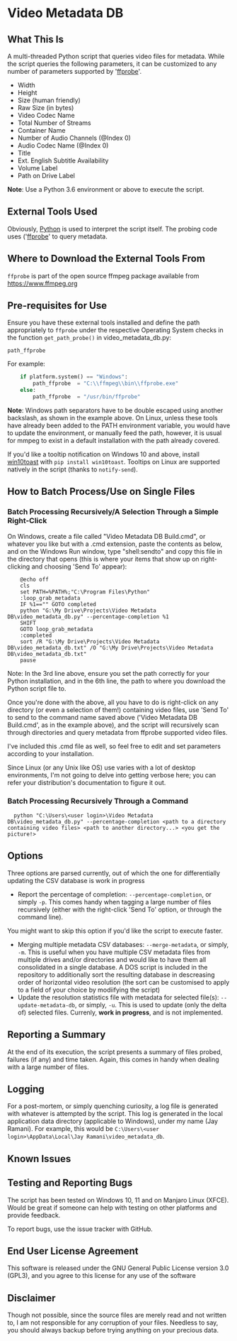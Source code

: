 # Video Metadata DB

## What This Is
A multi-threaded Python script that queries video files for metadata. While the script queries the following parameters, it can be customized to any number of parameters supported by '[ffprobe](https://www.ffmpeg.org/)'.
* Width
* Height
* Size (human friendly)
* Raw Size (in bytes)
* Video Codec Name
* Total Number of Streams
* Container Name
* Number of Audio Channels (@Index 0)
* Audio Codec Name (@Index 0)
* Title
* Ext. English Subtitle Availability
* Volume Label
* Path on Drive Label

**Note**: Use a Python 3.6 environment or above to execute the script.

## External Tools Used
Obviously, [Python](https://www.python.org) is used to interpret the script itself. The probing code uses ('[ffprobe](https://www.ffmpeg.org/)' to query metadata.

## Where to Download the External Tools From
`ffprobe` is part of the open source ffmpeg package available from https://www.ffmpeg.org

## Pre-requisites for Use
Ensure you have these external tools installed and define the path appropriately to `ffprobe` under the respective Operating System checks in the function `get_path_probe()` in video_metadata_db.py:

```
path_ffprobe
```

For example:
```python
	if platform.system() == "Windows":
		path_ffprobe  = "C:\\ffmpeg\\bin\\ffprobe.exe"
	else:
		path_ffprobe  = "/usr/bin/ffprobe"
```
**Note**: Windows path separators have to be double escaped using another backslash, as shown in the example above. On Linux, unless these tools have already been added to the PATH environment variable, you would have to update the environment, or manually feed the path, however, it is usual for mmpeg to exist in a default installation with the path already covered.

If you'd like a tooltip notification on Windows 10 and above, install [win10toast](https://pypi.org/project/win10toast/) with `pip install win10toast`. Tooltips on Linux are supported natively in the script (thanks to `notify-send`).

## How to Batch Process/Use on Single Files
### Batch Processing Recursively/A Selection Through a Simple Right-Click
  On Windows, create a file called "Video Metadata DB Build.cmd", or whatever you like but with a .cmd extension, paste the contents as below, and on the Windows Run window, type "shell:sendto" and copy this file in the directory that opens (this is where your items that show up on right-clicking and choosing 'Send To' appear):
```batch
	@echo off
	cls
	set PATH=%PATH%;"C:\Program Files\Python"
	:loop_grab_metadata
	IF %1=="" GOTO completed
	python "G:\My Drive\Projects\Video Metadata DB\video_metadata_db.py" --percentage-completion %1
	SHIFT
	GOTO loop_grab_metadata
	:completed
	sort /R "G:\My Drive\Projects\Video Metadata DB\video_metadata_db.txt" /O "G:\My Drive\Projects\Video Metadata DB\video_metadata_db.txt"
	pause
```
  Note: In the 3rd line above, ensure you set the path correctly for your Python installation, and in the 6th line, the path to where you download the Python script file to.

  Once you're done with the above, all you have to do is right-click on any directory (or even a selection of them!) containing video files, use 'Send To' to send to the command name saved above ('Video Metadata DB Build.cmd', as in the example above), and the script will recursively scan through directories and query metadata from ffprobe supported video files.
  
  I've included this .cmd file as well, so feel free to edit and set parameters according to your installation.

  Since Linux (or any Unix like OS) use varies with a lot of desktop environments, I'm not going to delve into getting verbose here; you can refer your distribution's documentation to figure it out.

### Batch Processing Recursively Through a Command
```
  python "C:\Users\<user login>\Video Metadata DB\video_metadata_db.py" --percentage-completion <path to a directory containing video files> <path to another directory...> <you get the picture!>
```

## Options
Three options are parsed currently, out of which the one for differentially updating the CSV database is work in progress

* Report the percentage of completion: `--percentage-completion`, or simply `-p`. This comes handy when tagging a large number of files recursively (either with the right-click 'Send To' option, or through the command line).

You might want to skip this option if you'd like the script to execute faster.
* Merging multiple metadata CSV databases: `--merge-metadata`, or simply, `-m`. This is useful when you have multiple CSV metadata files from multiple drives and/or directories and would like to have them all consolidated in a single database. A DOS script is included in the repository to additionally sort the resulting database in descreasing order of horizontal video resolution (the sort can be customised to apply to a field of your choice by modiifying the script)
* Update the resolution statistics file with metadata for selected file(s): `--update-metadata-db`, or simply, `-u`. This is used to update (only the delta of) selected files. Currenly, **work in progress**, and is not implemented.

## Reporting a Summary
At the end of its execution, the script presents a summary of files probed, failures (if any) and time taken. Again, this comes in handy when dealing with a large number of files.

## Logging
For a post-mortem, or simply quenching curiosity, a log file is generated with whatever is attempted by the script. This log is generated in the local application data directory (applicable to Windows), under my name (Jay Ramani). For example, this would be `C:\Users\<user login>\AppData\Local\Jay Ramani\video_metadata_db`.

## Known Issues

## Testing and Reporting Bugs
The script has been tested on Windows 10, 11 and on Manjaro Linux (XFCE). Would be great if someone can help with testing on other platforms and provide feedback.

To report bugs, use the issue tracker with GitHub.

## End User License Agreement
This software is released under the GNU General Public License version 3.0 (GPL3), and you agree to this license for any use of the software

## Disclaimer
Though not possible, since the source files are merely read and not written to, I am not responsible for any corruption of your files. Needless to say, you should always backup before trying anything on your precious data.
